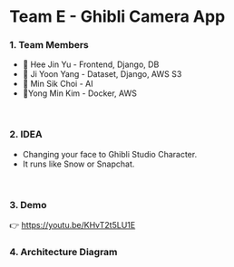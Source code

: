 # Team E - Ghibli Camera App

### 1. Team Members
* 👩 Hee Jin Yu - Frontend, Django, DB
* 👧 Ji Yoon Yang - Dataset, Django, AWS S3
* 🧑 Min Sik Choi - AI
* 👦Yong Min Kim - Docker, AWS
<br>

### 2. IDEA
* Changing your face to Ghibli Studio Character.
* It runs like Snow or Snapchat.
<br>

### 3. Demo
👉 https://youtu.be/KHvT2t5LU1E

### 4. Architecture Diagram
